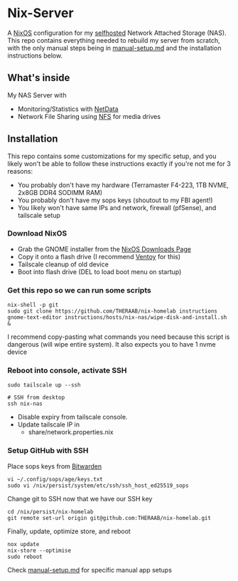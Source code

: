 # Nix-Server

A [NixOS](https://nixos.org/) configuration for my [selfhosted](https://www.reddit.com/r/selfhosted/) Network Attached Storage (NAS).
This repo contains everything needed to rebuild my server from scratch, with the only manual steps being in [manual-setup.md](https://github.com/THERAAB/nix-homelab/blob/main/hosts/nix-nas/manual-setup.md)
and the installation instructions below.

## What's inside

My NAS Server with
- Monitoring/Statistics with [NetData](https://www.netdata.cloud/)
- Network File Sharing using [NFS](https://wiki.archlinux.org/title/NFS) for media drives

## Installation

This repo contains some customizations for my specific setup, and you likely won't be able to follow these instructions exactly
if you're not me for 3 reasons:

- You probably don't have my hardware (Terramaster F4-223, 1TB NVME, 2x8GB DDR4 SODIMM RAM)
- You probably don't have my sops keys (shoutout to my FBI agent!)
- You likely won't have same IPs and network, firewall (pfSense), and tailscale setup

### Download NixOS

- Grab the GNOME installer from the [NixOS Downloads Page](https://nixos.org/download.html#nix-install-linux)
- Copy it onto a flash drive (I recommend [Ventoy](https://www.ventoy.net/en/index.html) for this)
- Tailscale cleanup of old device
- Boot into flash drive (DEL to load boot menu on startup)

### Get this repo so we can run some scripts

```console
nix-shell -p git
sudo git clone https://github.com/THERAAB/nix-homelab instructions
gnome-text-editor instructions/hosts/nix-nas/wipe-disk-and-install.sh &
```

I recommend copy-pasting what commands you need because this script is dangerous (will wipe entire system). It also
expects you to have 1 nvme device

### Reboot into console, activate SSH

```console
sudo tailscale up --ssh

# SSH from desktop
ssh nix-nas
```

- Disable expiry from tailscale console.
- Update tailscale IP in
  - share/network.properties.nix

### Setup GitHub with SSH

Place sops keys from [Bitwarden](https://vault.bitwarden.com/#/login)

```console
vi ~/.config/sops/age/keys.txt
sudo vi /nix/persist/system/etc/ssh/ssh_host_ed25519_sops
```

Change git to SSH now that we have our SSH key

```console
cd /nix/persist/nix-homelab
git remote set-url origin git@github.com:THERAAB/nix-homelab.git
```

Finally, update, optimize store, and reboot

```console
nox update
nix-store --optimise
sudo reboot
```

Check [manual-setup.md](https://github.com/THERAAB/nix-homelab/blob/main/hosts/nix-nas/manual-setup.md) for specific manual app setups
